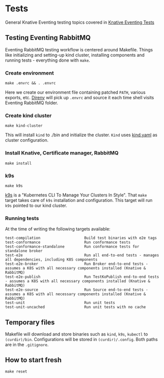 # Tests

General Knative Eventing testing topics covered in [Knative Eventing Tests](https://github.com/knative/eventing/blob/main/test/README.md)

## Testing Eventing RabbitMQ

Eventing RabbitMQ testing workflow is centered around Makefile.
Things like initializing and setting-up kind cluster, installing
components and running tests - everything done with `make`.

### Create environment

```
make .envrc && . .envrc
```

Here we create our environment file containing patched `PATH`, various exports, etc.
[Direnv](https://direnv.net/) will pick up `.envrc` and source it
each time shell visits Eventing RabbitMQ folder.

### Create kind cluster

```
make kind-cluster
```

This will install `kind` to ./bin and initialize the cluster. `Kind` uses [kind.yaml](../test/e2e/kind.yaml) as cluster configuration.


### Install Knative, Certificate manager, RabbitMQ

```
make install
```

### k9s

```
make k9s
```

[k9s](https://k9scli.io/) is a "Kubernetes CLI To Manage Your Clusters In Style". That `make` target takes care of `k9s` installation and configuration.
This target will run `k9s` pointed to our kind cluster.

### Running tests

At the time of writing the following targets available:

```
test-compilation                    Build test binaries with e2e tags
test-conformance                    Run conformance tests
test-conformance-standalone         Run conformance tests for standalone broker
test-e2e                            Run all end-to-end tests - manages all dependencies, including K8S components
test-e2e-broker                     Run Broker end-to-end tests - assumes a K8S with all necessary components installed (Knative & RabbitMQ)
test-e2e-publish                    Run TestKoPublish end-to-end tests  - assumes a K8S with all necessary components installed (Knative & RabbitMQ)
test-e2e-source                     Run Source end-to-end tests - assumes a K8S with all necessary components installed (Knative & RabbitMQ)
test-unit                           Run unit tests
test-unit-uncached                  Run unit tests with no cache
```

## Temporary files

Makefile will download and store binaries such as `kind`, `k9s`, `kubectl` to `(curdir)/bin`.
Configurations will be stored in `(curdir)/.config`.
Both paths are in the `.gitignore`.

## How to start fresh

```
make reset
```
